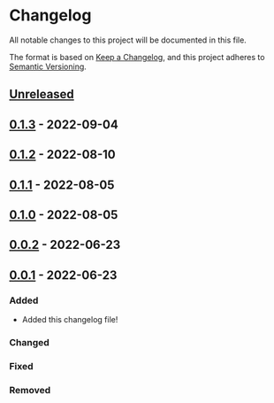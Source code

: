 # Changelog

All notable changes to this project will be documented in this file.

The format is based on [Keep a Changelog](https://keepachangelog.com/en/1.0.0/),
and this project adheres to [Semantic Versioning](https://semver.org/spec/v2.0.0.html).

<!--
Types of Changes:
 - `Added` for new features.
 - `Changed` for changes in existing functionality.
 - `Deprecated` for soon-to-be removed features.
 - `Removed` for now removed features.
 - `Fixed` for any bug fixes.
 - `Security` in case of vulnerabilities.
-->

## [Unreleased]

## [0.1.3] - 2022-09-04

## [0.1.2] - 2022-08-10

## [0.1.1] - 2022-08-05

## [0.1.0] - 2022-08-05

## [0.0.2] - 2022-06-23

## [0.0.1] - 2022-06-23

### Added

-   Added this changelog file!

### Changed

### Fixed

### Removed

[Unreleased]: https://github.com/ihartsimafeichyk/Gitflow_test/compare/0.1.3...HEAD

[0.1.3]: https://github.com/ihartsimafeichyk/Gitflow_test/compare/0.1.2...0.1.3

[0.1.2]: https://github.com/LockedThread/gitflow-test/compare/0.1.1...0.1.2

[0.1.1]: https://github.com/LockedThread/gitflow-test/compare/0.1.0...0.1.1

[0.1.0]: https://github.com/LockedThread/gitflow-test/compare/0.0.2...0.1.0

[0.0.2]: https://github.com/LockedThread/gitflow-test/compare/0.0.1...0.0.2

[0.0.1]: https://github.com/LockedThread/gitflow-test/compare/a5530b53535ac2153e86ed8ee79dab19215621df...0.0.1
